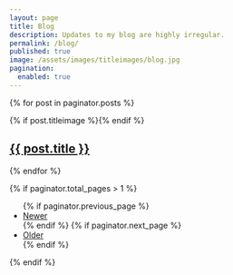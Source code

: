 ```yaml
---
layout: page
title: Blog
description: Updates to my blog are highly irregular.
permalink: /blog/
published: true
image: /assets/images/titleimages/blog.jpg
pagination: 
  enabled: true
---
```


{% for post in paginator.posts %}

<section class="spotlight">
    <div class="image">{% if post.titleimage %}<img src="{{ "" | absolute_url }}/assets/images/titleimages/{{ post.titleimage }}" alt="" />{% endif %}</div>
    <div class="content">
        <h2><a href="{{ post.url | relative_url }}" class="link">{{ post.title }}</a></h2>
    </div>
</section>

{% endfor %}


{% if paginator.total_pages > 1 %}
<section class="spotlight">
    <div class="blogpaginate">
        <ul class="actions">
        {% if paginator.previous_page %}
            <li>
                <a class="button special" href="{{ paginator.previous_page_path | prepend: site.baseurl }}">Newer</a>
            </li>
        {% endif %}
        {% if paginator.next_page %}
            <li>
                <a class="button special" href="{{ paginator.next_page_path | prepend: site.baseurl }}">Older</a>
            </li>
        {% endif %}
        </ul>
    </div>
</section>
{% endif %}
